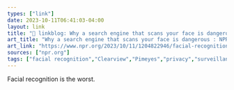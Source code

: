 ```yaml
---
types: ["link"]
date: 2023-10-11T06:41:03-04:00
layout: link
title: "🔗 linkblog: Why a search engine that scans your face is dangerous : NPR'"
art_title: "Why a search engine that scans your face is dangerous : NPR"
art_link: "https://www.npr.org/2023/10/11/1204822946/facial-recognition-search-engine-ai-pim-eyes-google"
sources: ["npr.org"]
tags: ["facial recognition","Clearview","Pimeyes","privacy","surveillance"]
---
```

Facial recognition is the worst.
